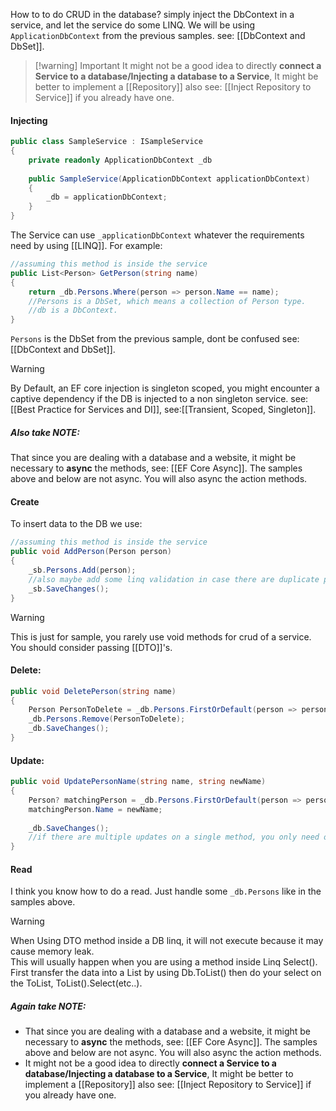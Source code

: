 How to to do CRUD in the database? simply inject the DbContext in a service, and let the service do some LINQ.
We will be using `ApplicationDbContext` from the previous samples. see: [[DbContext and DbSet]].
>[!warning] Important
>It might not be a good idea to directly **connect a Service to a database/Injecting a database to a Service**, It might be better to implement a [[Repository]]  also see: [[Inject Repository to Service]] if you already have one.
#### Injecting
```c#
public class SampleService : ISampleService
{
	private readonly ApplicationDbContext _db
	
	public SampleService(ApplicationDbContext applicationDbContext)
	{
		_db = applicationDbContext;
	}
}
```
The Service can use `_applicationDbContext` whatever the requirements need by using [[LINQ]].
For example:
```c#
//assuming this method is inside the service
public List<Person> GetPerson(string name)
{
	return _db.Persons.Where(person => person.Name == name);
	//Persons is a DbSet, which means a collection of Person type.
	//db is a DbContext.
}
```
`Persons` is the DbSet from the previous sample, dont be confused see: [[DbContext and DbSet]].
>[!warning]
>By Default, an EF core injection is singleton scoped, you might encounter a captive dependency if the DB is injected to a non singleton service. see: [[Best Practice for Services and DI]], see:[[Transient, Scoped, Singleton]].
##### Also take NOTE: 
That since you are dealing with a database and a website, it might be necessary to **async** the methods, see: [[EF Core Async]].
The samples above and below are not async. You will also async the action methods.
#### Create
To insert data to the DB we use:
```c#
//assuming this method is inside the service
public void AddPerson(Person person)
{
	_sb.Persons.Add(person);
	//also maybe add some linq validation in case there are duplicate persons
	_sb.SaveChanges();
}
```
>[!warning]
>This is just for sample, you rarely use void methods for crud of a service. You should consider passing [[DTO]]'s.
#### Delete:
```c#
public void DeletePerson(string name)
{
	Person PersonToDelete = _db.Persons.FirstOrDefault(person => person.Name == name);
	_db.Persons.Remove(PersonToDelete);
	_db.SaveChanges();
}
```
#### Update:
```c#
public void UpdatePersonName(string name, string newName)
{
	Person? matchingPerson = _db.Persons.FirstOrDefault(person => person.Name == name)
	matchingPerson.Name = newName;
	
	_db.SaveChanges();
	//if there are multiple updates on a single method, you only need one SaveChange()
}
```
#### Read
I think you know how to do a read. Just handle some `_db.Persons` like in the samples above.


>[!Warning]
>When Using DTO method inside a DB linq, it will not execute because it may cause memory leak.  
>This will usually happen when you are using a method inside Linq Select(). First transfer the data into a List by using Db.ToList() then do your select on the ToList, ToList().Select(etc..).
##### Again take NOTE: 
- That since you are dealing with a database and a website, it might be necessary to **async** the methods, see: [[EF Core Async]]. The samples above and below are not async. You will also async the action methods.
- It might not be a good idea to directly **connect a Service to a database/Injecting a database to a Service**, It might be better to implement a [[Repository]]  also see: [[Inject Repository to Service]] if you already have one.